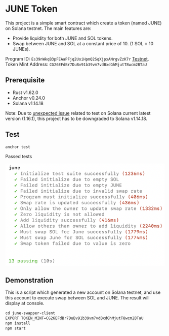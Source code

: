 # JUNE Token
This project is a simple smart contract which create a token (named JUNE) on Solana testnet. The main features are:
- Provide liquidity for both JUNE and SOL tokens.
- Swap between JUNE and SOL at a constant price of 10. (1 SOL = 10 JUNEs).

Program ID: `Es39nWkqB3pFEAaPFjq2UoiHpmQ2SqXjpxANrgvZzK7r` [Testnet](https://explorer.solana.com/address/Es39nWkqB3pFEAaPFjq2UoiHpmQ2SqXjpxANrgvZzK7r?cluster=testnet). \
Token Mint Address: `CG26EFdBr7DuBv91b39vm7vdBxdGhMjutT8wcm2BTaU`

## Prerequisite
- Rust v1.62.0 
- Anchor v0.24.0
- Solana v1.14.18

Note: Due to [unexpected issue](https://github.com/solana-labs/solana/issues/31960) related to test on Solana current latest version (1.16.1), this project has to be downgraded to Solana v1.14.18.

## Test
```
anchor test
```

Passed tests

![all tests](./test-cases.png)
## Demonstration
This is a script which generated a new account on Solana testnet, and use this account to execute swap between SOL and JUNE. The result will display at console.

```
cd june-swapper-client
EXPORT TOKEN_MINT=CG26EFdBr7DuBv91b39vm7vdBxdGhMjutT8wcm2BTaU
npm install
npm start
```